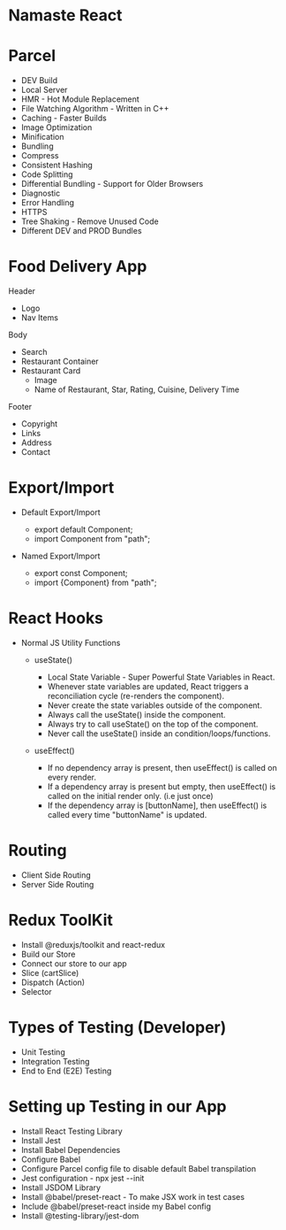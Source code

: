 # Namaste React

# Parcel

- DEV Build
- Local Server
- HMR - Hot Module Replacement
- File Watching Algorithm - Written in C++
- Caching - Faster Builds
- Image Optimization
- Minification
- Bundling
- Compress
- Consistent Hashing
- Code Splitting
- Differential Bundling - Support for Older Browsers
- Diagnostic
- Error Handling
- HTTPS
- Tree Shaking - Remove Unused Code
- Different DEV and PROD Bundles

# Food Delivery App

Header

- Logo
- Nav Items

Body

- Search
- Restaurant Container
- Restaurant Card
  - Image
  - Name of Restaurant, Star, Rating, Cuisine, Delivery Time

Footer

- Copyright
- Links
- Address
- Contact

# Export/Import

- Default Export/Import

  - export default Component;
  - import Component from "path";

- Named Export/Import
  - export const Component;
  - import {Component} from "path";

# React Hooks

- Normal JS Utility Functions

  - useState()

    - Local State Variable - Super Powerful State Variables in React.
    - Whenever state variables are updated, React triggers a reconciliation cycle (re-renders the component).
    - Never create the state variables outside of the component.
    - Always call the useState() inside the component.
    - Always try to call useState() on the top of the component.
    - Never call the useState() inside an condition/loops/functions.

  - useEffect()
    - If no dependency array is present, then useEffect() is called on every render.
    - If a dependency array is present but empty, then useEffect() is called on the initial render only. (i.e just once)
    - If the dependency array is [buttonName], then useEffect() is called every time "buttonName" is updated.

# Routing

- Client Side Routing
- Server Side Routing

# Redux ToolKit

- Install @reduxjs/toolkit and react-redux
- Build our Store
- Connect our store to our app
- Slice (cartSlice)
- Dispatch (Action)
- Selector

# Types of Testing (Developer)

- Unit Testing
- Integration Testing
- End to End (E2E) Testing

# Setting up Testing in our App

- Install React Testing Library
- Install Jest
- Install Babel Dependencies
- Configure Babel
- Configure Parcel config file to disable default Babel transpilation
- Jest configuration - npx jest --init
- Install JSDOM Library
- Install @babel/preset-react - To make JSX work in test cases
- Include @babel/preset-react inside my Babel config
- Install @testing-library/jest-dom
